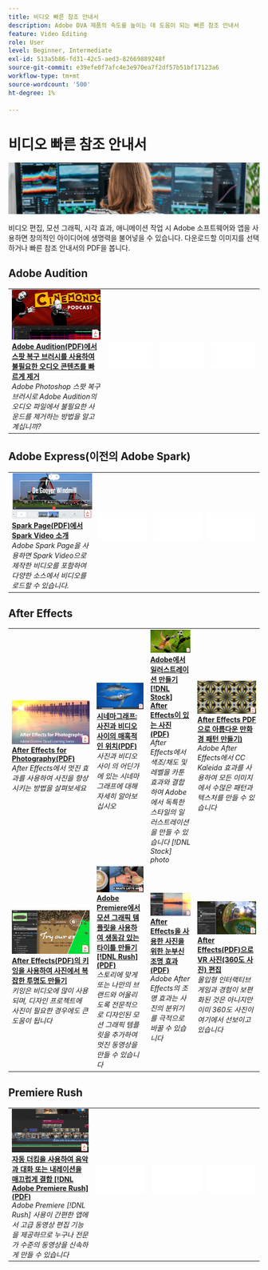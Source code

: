 ```yaml
---
title: 비디오 빠른 참조 안내서
description: Adobe DVA 제품의 속도를 높이는 데 도움이 되는 빠른 참조 안내서
feature: Video Editing
role: User
level: Beginner, Intermediate
exl-id: 513a5b86-fd31-42c5-aed3-82669889248f
source-git-commit: e39efe0f7afc4e3e970ea7f2df57b51bf17123a6
workflow-type: tm+mt
source-wordcount: '500'
ht-degree: 1%

---
```


# 비디오 빠른 참조 안내서

![Creative Cloud 메인 이미지](../assets/CCEbanner-DVA.png)

비디오 편집, 모션 그래픽, 시각 효과, 애니메이션 작업 시 Adobe 소프트웨어와 앱을 사용하면 창의적인 아이디어에 생명력을 불어넣을 수 있습니다. 다운로드할 이미지를 선택하거나 빠른 참조 안내서의 PDF을 봅니다.

## Adobe Audition

<table>
<tr>
   <td>
      <a href="assets/QuicklyRemoveUnwantedAudioContentwiththeSpotHealingBrushinAdobeAudition.pdf" target="_blank">
         <img alt="Adobe Audition에서 스팟 복구 브러시를 사용하여 불필요한 오디오 콘텐츠를 빠르게 제거" src="assets/QuicklyRemoveUnwantedAudioContentwiththeSpotHealingBrushinAdobeAudition.jpg" />
      </a>
      <div>
      <a href="assets/QuicklyRemoveUnwantedAudioContentwiththeSpotHealingBrushinAdobeAudition.pdf" target="_blank"><strong>Adobe Audition(PDF)에서 스팟 복구 브러시를 사용하여 불필요한 오디오 콘텐츠를 빠르게 제거</strong></a>
      </div>
      <em>Adobe Photoshop 스팟 복구 브러시로 Adobe Audition의 오디오 파일에서 불필요한 사운드를 제거하는 방법을 알고 계십니까?</em>
      <br>
  </td>
  <td>
    <img alt="스페이서" src="../assets/Whitespacer.png" />
    <div>
    <br>
  </td>
  <td>
    <img alt="스페이서" src="../assets/Whitespacer.png" />
    <div>
    <br>
  </td>
  <td>
    <img alt="스페이서" src="../assets/Whitespacer.png" />
    <div>
    <br>
  </td>
</tr>
</table>

## Adobe Express(이전의 Adobe Spark)

<table>
<tr>
<td>
   <a href="assets/ShowcaseyourSparkVideoinyourSparkPage.pdf" target="_blank">
      <img alt="Spark Page에서 Spark Video 소개" src="assets/ShowcaseyourSparkVideoinyourSparkPage.jpg" />
   </a>
    <div>
   <a href="assets/ShowcaseyourSparkVideoinyourSparkPage.pdf" target="_blank"><strong>Spark Page(PDF)에서 Spark Video 소개</strong></a>
    </div>
    <em>Adobe Spark Page을 사용하면 Spark Video으로 제작한 비디오를 포함하여 다양한 소스에서 비디오를 로드할 수 있습니다.</em>
    <br>
  </td>
  <td>
    <img alt="스페이서" src="../assets/Whitespacer.png" />
    <div>
    <br>
  </td>
  <td>
    <img alt="스페이서" src="../assets/Whitespacer.png" />
    <div>
    <br>
  </td>
  <td>
    <img alt="스페이서" src="../assets/Whitespacer.png" />
    <div>
    <br>
  </td>
</tr>
</table>

## After Effects

<table>
<tr>
 <td>
   <a href="assets/AfterEffectsforPhotography.pdf" target="_blank">
      <img alt="After Effects for Photography" src="assets/AfterEffectsforPhotography.jpg" />
   </a>
    <div>
   <a href="assets/AfterEffectsforPhotography.pdf" target="_blank"><strong>After Effects for Photography(PDF)</strong></a>
    </div>
    <em>After Effects에서 멋진 효과를 사용하여 사진을 향상시키는 방법을 살펴보세요</em>
    <br>
  </td>
  <td>
   <a href="assets/CinemagraphsTheMesmerizingPlaceBetweenaPhotoandaVideo.pdf" target="_blank">
      <img alt="시네마그래프: 사진과 동영상 사이의 매혹적인 위치" src="assets/CinemagraphsTheMesmerizingPlaceBetweenaPhotoandaVideo.jpg" />
   </a>
    <div>
   <a href="assets/CinemagraphsTheMesmerizingPlaceBetweenaPhotoandaVideo.pdf" target="_blank"><strong>시네마그래프: 사진과 비디오 사이의 매혹적인 위치(PDF)</strong></a>
    </div>
    <em>사진과 비디오 사이 의 어딘가에 있는 시네마그래프에 대해 자세히 알아보십시오</em>
    <br>
  </td>
  <td>
   <a href="assets/CreateanIllustrationfromanAdobeStockPhotowithAfterEffects.pdf" target="_blank">
      <img alt="Adobe에서 일러스트레이션 만들기 [!DNL Stock] After Effects을 사용한 사진" src="assets/CreateanIllustrationfromanAdobeStockPhotowithAfterEffects.jpg" />
   </a>
    <div>
   <a href="assets/CreateanIllustrationfromanAdobeStockPhotowithAfterEffects.pdf" target="_blank"><strong>Adobe에서 일러스트레이션 만들기 [!DNL Stock] After Effects이 있는 사진(PDF)</strong></a>
    </div>
    <em>After Effects에서 색조/채도 및 레벨을 카툰 효과와 결합하여 Adobe에서 독특한 스타일의 일러스트레이션을 만들 수 있습니다 [!DNL Stock] photo</em>
    <br>
  </td>
   <td>
   <a href="assets/CreateBeautifulKaleidoscopePatternswithAfterEffects.pdf" target="_blank">
      <img alt="After Effects을 사용하여 아름다운 만화경 패턴 만들기" src="assets/CreateBeautifulKaleidoscopePatternswithAfterEffects.jpg" />
   </a>
    <div>
   <a href="assets/CreateBeautifulKaleidoscopePatternswithAfterEffects.pdf" target="_blank"><strong>After Effects PDF으로 아름다운 만화경 패턴 만들기)</strong></a>
    </div>
    <em>Adobe After Effects에서 CC Kaleida 효과를 사용하여 모든 이미지에서 수많은 패턴과 텍스처를 만들 수 있습니다</em>
    <br>
  </td>
</tr>
<tr>
<td>
   <a href="assets/CreateIntricateTransparencyinyourPhotographswithKeyinginAfterEffects.pdf" target="_blank">
      <img alt="After Effects에서 키잉을 사용하여 사진에서 복잡한 투명도 만들기" src="assets/CreateIntricateTransparencyinyourPhotographswithKeyinginAfterEffects.jpg" />
   </a>
    <div>
   <a href="assets/CreateIntricateTransparencyinyourPhotographswithKeyinginAfterEffects.pdf" target="_blank"><strong>After Effects(PDF)의 키잉을 사용하여 사진에서 복잡한 투명도 만들기</strong></a>
    </div>
    <em>키잉은 비디오에 많이 사용되며, 디자인 프로젝트에 사진이 필요한 경우에도 큰 도움이 됩니다</em>
    <br>
  </td>
 <td>
   <a href="assets/CreateAnimatedTitlesUsingMotionGraphicsTemplatesinAdobePremiereRush.pdf" target="_blank">
      <img alt="Adobe Premiere에서 모션 그래픽 템플릿을 사용하여 생동감 있는 타이틀 만들기 [!DNL Rush]" src="assets/CreateAnimatedTitlesUsingMotionGraphicsTemplatesinAdobePremiereRush.jpg" />
   </a>
    <div>
   <a href="assets/CreateAnimatedTitlesUsingMotionGraphicsTemplatesinAdobePremiereRush.pdf" target="_blank"><strong>Adobe Premiere에서 모션 그래픽 템플릿을 사용하여 생동감 있는 타이틀 만들기 [!DNL Rush] (PDF)</strong></a>
    </div>
    <em>스토리에 맞게 또는 나만의 브랜드와 어울리도록 전문적으로 디자인된 모션 그래픽 템플릿을 추가하여 멋진 동영상을 만들 수 있습니다</em>
    <br>
  </td>
  <td>
      <a href="assets/DazzlingLightEffectsforPhotographywithAfterEffects.pdf" target="_blank">
         <img alt="After Effects으로 사진을 위한 매력적인 빛 효과" src="assets/DazzlingLightEffectsforPhotographywithAfterEffects.jpg" />
      </a>
      <div>
      <a href="assets/DazzlingLightEffectsforPhotographywithAfterEffects.pdf" target="_blank"><strong>After Effects을 사용한 사진을 위한 눈부신 조명 효과(PDF)</strong></a>
      </div>
      <em>Adobe After Effects의 조명 효과는 사진의 분위기를 극적으로 바꿀 수 있습니다</em>
      <br>
  </td>
  <td>
      <a href="assets/EditingVRPhotography360photoswithAfterEffects.pdf" target="_blank">
         <img alt="After Effects으로 VR 사진 편집(360도 사진)" src="assets/EditingVRPhotography360photoswithAfterEffects.jpg" />
      </a>
      <div>
      <a href="assets/EditingVRPhotography360photoswithAfterEffects.pdf" target="_blank"><strong>After Effects(PDF)으로 VR 사진(360도 사진) 편집</strong></a>
      </div>
      <em>몰입형 인터랙티브 게임과 경험이 보편화된 것은 아니지만 이미 360도 사진이 여기에서 선보이고 있습니다</em>
      <br>
  </td>
</tr>
</table>

## Premiere Rush

<table>
<tr>
   <td>
      <a href="assets/SmoothlyCombineMusicandDialogueorNarrationwithAutoduckinginAdobePremiereRush.pdf" target="_blank">
         <img alt="Adobe Premiere에서 자동 더킹을 사용하여 음악, 대화 또는 내레이션을 매끄럽게 결합 [!DNL Rush]" src="assets/SmoothlyCombineMusicandDialogueorNarrationwithAutoduckinginAdobePremiereRush.jpg" />
      </a>
      <div>
      <a href="assets/SmoothlyCombineMusicandDialogueorNarrationwithAutoduckinginAdobePremiereRush.pdf" target="_blank"><strong>자동 더킹을 사용하여 음악과 대화 또는 내레이션을 매끄럽게 결합 [!DNL Adobe Premiere Rush] (PDF)</strong></a>
      </div>
      <em>Adobe Premiere [!DNL Rush] 사용이 간편한 앱에서 고급 동영상 편집 기능을 제공하므로 누구나 전문가 수준의 동영상을 신속하게 만들 수 있습니다</em>
      <br>
  </td>
  <td>
    <img alt="스페이서" src="../assets/Whitespacer.png" />
    <div>
    <br>
  </td>
  <td>
    <img alt="스페이서" src="../assets/Whitespacer.png" />
    <div>
    <br>
  </td>
  <td>
    <img alt="스페이서" src="../assets/Whitespacer.png" />
    <div>
    <br>
  </td>
</tr>
</table>
